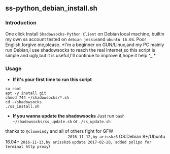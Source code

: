 
## ss-python_debian_install.sh
### Introduction
One click Install `Shadowsocks-Python Client` on Debian local machine,
builtin my own ss account
tested on `debian jessie`and `ubuntu 16.04`.
Poor English,forgive me,please.
*I'm a beginner on GUN/Linux,and my PC mainly run Debian,I use shadowsocks to reach the real Internet,so this script is simple and ugly,but it is useful,I'll continue to improve it,hope it help  ^_ *
### Usage
+ **If it's your first time to run this script**

```
su root
apt -y install git
chmod 744 ~/shadowsocks/*.sh
cd ~/shadowsocks
./ss_install.sh
```
+ **If you wanna update the shadowsocks**
Just run `bash ~/shadowsocks/ss_update.sh`
or `./ss_update.sh`

thanks to `@clowwindy` and all of others fight for GFW
                                                                                            ```2016-11-12,by arisskz6```
OS:Debian 8+/Ubuntu 16.04+
`2016-11-13,by arisskz6`
`update 2017-02-28,
added polipo for terminal http proxy!`
